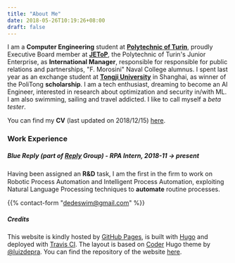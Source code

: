 ```yaml
---
title: "About Me"
date: 2018-05-26T10:19:26+08:00
draft: false
---
```


I am a **Computer Engineering** student at [**Polytechnic of Turin**](https://www.polito.it),  proudly Executive Board member at [**JEToP**](https://jetop.com), the Polytechnic of Turin's Junior Enterprise, as  **International Manager**, responsible for responsible for public relations and partnerships, "F. Morosini" Naval College alumnus. I spent last year as an exchange student at [**Tongji University**](https://www.tongji.edu.cn) in Shanghai, as winner of the PoliTong  **scholarship**. I am a tech enthusiast, dreaming to become an AI Engineer, interested in research about optimization and security in/with ML. I am also swimming, sailing and travel addicted. I like to call myself a *beta tester*.

You can find my **CV** (last updated on 2018/12/15) [here](/cv.pdf).

### Work Experience
##### Blue Reply (part of [**Reply**](https://en.wikipedia.org/wiki/Reply_(company)) Group) - **RPA Intern**, 2018-11 -> present
Having been assigned an **R&D** task, I am the ﬁrst in the ﬁrm to work on Robotic Process Automation and Intelligent Process Automation, exploiting Natural Language Processing techniques to **automate** routine processes.


{{% contact-form "dedeswim@gmail.com" %}}

##### Credits

This website is kindly hosted by [GitHub Pages](https://pages.github.com/), is built with [Hugo](https://gohugo.io/) and deployed with [Travis CI](https://travis-ci.com/dedeswim/hugo-personal-website). The layout is based on [Coder](https://github.com/luizdepra/hugo-coder/) Hugo theme by [@luizdepra](https://github.com/luizdepra). You can find the repository of the website [here](https://github.com/dedeswim/hugo-personal-website).